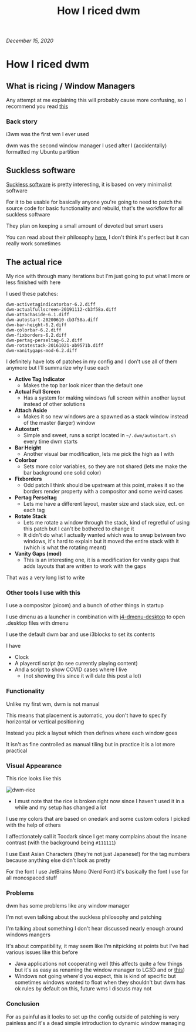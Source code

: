 ﻿---
title: How I riced dwm
description: A bit of my linux ricing journey starting with dwm
tags: linux ricing dwm productivity
image: images/dwm-rice.png
---

###### December 15, 2020

# How I riced dwm

## What is ricing / Window Managers

Any attempt at me explaining this will probably cause more confusing, so I recommend you read [this](https://www.reddit.com/r/unixporn/wiki/index)

### Back story

i3wm was the first wm I ever used

dwm was the second window manager I used after I (accidentally) formatted my Ubuntu partition

## Suckless software

[Suckless software](https://suckless.org/) is pretty interesting, it is based on very minimalist software

For it to be usable for basically anyone you're going to need to patch the source code for basic functionality and rebuild, that's the workflow for all suckless software

They plan on keeping a small amount of devoted but smart users

You can read about their philosophy [here](https://suckless.org/philosophy/), I don't think it's perfect but it can really work sometimes

## The actual rice

My rice with through many iterations but I'm just going to put what I more or less finished with here

I used these patches:

```
dwm-activetagindicatorbar-6.2.diff
dwm-actualfullscreen-20191112-cb3f58a.diff
dwm-attachaside-6.1.diff
dwm-autostart-20200610-cb3f58a.diff
dwm-bar-height-6.2.diff
dwm-colorbar-6.2.diff
dwm-fixborders-6.2.diff
dwm-pertag-perseltag-6.2.diff
dwm-rotatestack-20161021-ab9571b.diff
dwm-vanitygaps-mod-6.2.diff
```

I definitely have lots of patches in my config and I don't use all of them anymore but I'll summarize why I use each

- **Active Tag Indicator**
  - Makes the top bar look nicer than the default one
- **Actual Full Screen**
  - Has a system for making windows full screen within another layout instead of other solutions
- **Attach Aside**
  - Makes it so new windows are a spawned as a stack window instead of the master (larger) window
- **Autostart**
  - Simple and sweet, runs a script located in `~/.dwm/autostart.sh` every time dwm starts
- **Bar Height**
  - Another visual bar modification, lets me pick the high as I with
- **Colorbar**
  - Sets more color variables, so they are not shared (lets me make the bar background one solid color)
- **Fixborders**
  - Odd patch I think should be upstream at this point, makes it so the borders render property with a compositor and some weird cases
- **Pertag Perseltag**
  - Lets me have a different layout, master size and stack size, ect. on each tag
- **Rotate Stack**
  - Lets me rotate a window through the stack, kind of regretful of using this patch but I can't be bothered to change it
  - It didn't do what I actually wanted which was to swap between two windows, it's hard to explain but it moved the entire stack with it (which is what the rotating meant)
- **Vanity Gaps (mod)**
  - This is an interesting one, it is a modification for vanity gaps that adds layouts that are written to work with the gaps

That was a very long list to write

### Other tools I use with this

I use a compositor (picom) and a bunch of other things in startup

I use dmenu as a launcher in combination with [j4-dmenu-desktop](https://github.com/enkore/j4-dmenu-desktop) to open .desktop files with dmenu

I use the default dwm bar and use i3blocks to set its contents

I have

- Clock
- A playerctl script (to see currently playing content)
- And a script to show COVID cases where I live
  - (not showing this since it will date this post a lot)

### Functionality

Unlike my first wm, dwm is not manual

This means that placement is automatic, you don't have to specify horizontal or vertical positioning

Instead you pick a layout which then defines where each window goes

It isn't as fine controlled as manual tiling but in practice it is a lot more practical

### Visual Appearance

This rice looks like this

![dwm-rice](images/dwm-rice.png)
- I must note that the rice is broken right now since I haven't used it in a while and my setup has changed a lot

I use my colors that are based on onedark and some custom colors I picked with the help of others

I affectionately call it Toodark since I get many complains about the insane contrast (with the background being `#111111`)

I use East Asian Characters (they're not just Japanese!) for the tag numbers because anything else didn't look as pretty

For the font I use JetBrains Mono (Nerd Font) it's basically the font I use for all monospaced stuff

### Problems

dwm has some problems like any window manager

I'm not even talking about the suckless philosophy and patching

I'm talking about something I don't hear discussed nearly enough around windows mangers

It's about compatibility, it may seem like I’m nitpicking at points but I've had various issues like this before

- Java applications not cooperating well (this affects quite a few things but it's as easy as renaming the window manager to LG3D and or [this](https://wiki.archlinux.org/index.php/Dwm#Fixing_misbehaving_Java_applications))
- Windows not going where'd you expect, this is kind of specific but sometimes windows wanted to float when they shouldn't but dwm has ok rules by default on this, future wms I discuss may not

### Conclusion

For as painful as it looks to set up the config outside of patching is very painless and it's a dead simple introduction to dynamic window managing
